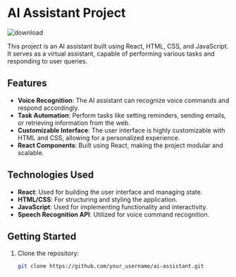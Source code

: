 # AI Assistant Project

![download](https://github.com/BenatAsban/Benat_S/assets/143315026/65002ce0-be43-4b05-940e-3a59956983c7)


This project is an AI assistant built using React, HTML, CSS, and JavaScript. It serves as a virtual assistant, capable of performing various tasks and responding to user queries.

## Features

- **Voice Recognition**: The AI assistant can recognize voice commands and respond accordingly.
- **Task Automation**: Perform tasks like setting reminders, sending emails, or retrieving information from the web.
- **Customizable Interface**: The user interface is highly customizable with HTML and CSS, allowing for a personalized experience.
- **React Components**: Built using React, making the project modular and scalable.

## Technologies Used

- **React**: Used for building the user interface and managing state.
- **HTML/CSS**: For structuring and styling the application.
- **JavaScript**: Used for implementing functionality and interactivity.
- **Speech Recognition API**: Utilized for voice command recognition.

## Getting Started

1. Clone the repository:

   ```bash
   git clone https://github.com/your_username/ai-assistant.git
